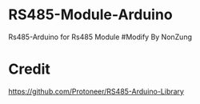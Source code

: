 # RS485-Module-Arduino
  Rs485-Arduino for Rs485 Module 
#Modify By
  NonZung
# Credit
https://github.com/Protoneer/RS485-Arduino-Library
